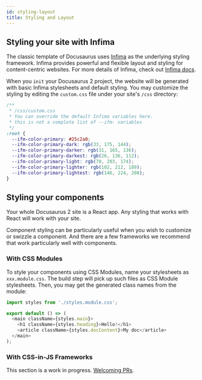 ```yaml
---
id: styling-layout
title: Styling and Layout
---
```


## Styling your site with Infima

The classic template of Docusaurus uses [Infima](https://infima-dev.netlify.com/) as the underlying styling framework. Infima provides powerful and flexible layout and styling for content-centric websites. For more details of Infima, check out [Infima docs](https://infima-dev.netlify.com/).

When you `init` your Docusaurus 2 project, the website will be generated with basic Infima stylesheets and default styling. You may customize the styling by editing the `custom.css` file under your site's `/css` directory:

```css
/**
 * /css/custom.css
 * You can override the default Infima variables here. 
 * this is not a complete list of --ifm- variables
 */
:root {
  --ifm-color-primary: #25c2a0;
  --ifm-color-primary-dark: rgb(33, 175, 144);
  --ifm-color-primary-darker: rgb(31, 165, 136);
  --ifm-color-primary-darkest: rgb(26, 136, 112);
  --ifm-color-primary-light: rgb(70, 203, 174);
  --ifm-color-primary-lighter: rgb(102, 212, 189);
  --ifm-color-primary-lightest: rgb(146, 224, 208);
}
```

<!-- TODO need more refinement here -->

## Styling your components

Your whole Docusaurus 2 site is a React app. Any styling that works with React will work with your site.

Component styling can be particularly useful when you wish to customize or swizzle a component. And there are a few frameworks we recommend that work particularly well with components.

### With CSS Modules

To style your components using CSS Modules, name your stylesheets as `xxx.module.css`. The build step will pick up such files as CSS Module stylesheets. Then, you may get the generated class names from the module:

```js
import styles from './styles.module.css';

export default () => (
  <main className={styles.main}>
    <h1 className={styles.heading}>Hello!</h1>
    <article className={styles.docContent}>My doc</article>
  </main>
);
```

### With CSS-in-JS Frameworks

This section is a work in progress. [Welcoming PRs](https://github.com/facebook/Docusaurus/pulls).
